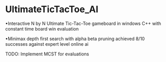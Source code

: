 # UltimateTicTacToe_AI
•Interactive N by N Ultimate Tic-Tac-Toe gameboard in windows C++ with constant time board win evaluation

•Minimax depth first search with alpha beta pruning achieved 8/10 successes against expert level online ai

TODO: Implement MCST for evaluations
